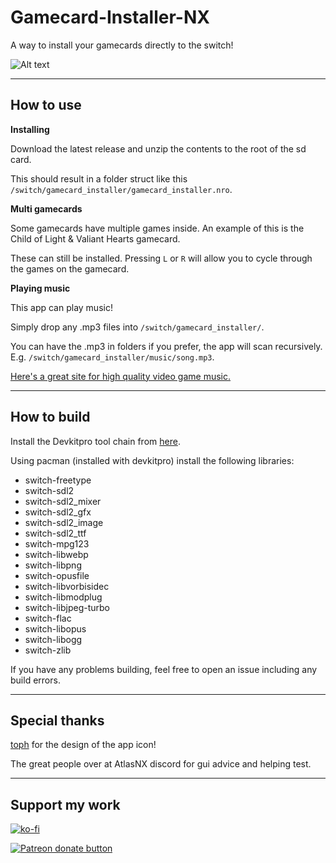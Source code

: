 # Gamecard-Installer-NX

A way to install your gamecards directly to the switch!

![Alt text](images/exmple.gif)

----

## How to use

__Installing__

Download the latest release and unzip the contents to the root of the sd card.

This should result in a folder struct like this `/switch/gamecard_installer/gamecard_installer.nro`.


__Multi gamecards__

Some gamecards have multiple games inside. An example of this is the Child of Light & Valiant Hearts gamecard.

These can still be installed. Pressing `L` or `R` will allow you to cycle through the games on the gamecard.


__Playing music__

This app can play music!

Simply drop any .mp3 files into `/switch/gamecard_installer/`.

You can have the .mp3 in folders if you prefer, the app will scan recursively. E.g. `/switch/gamecard_installer/music/song.mp3`.

[Here's a great site for high quality video game music.](https://downloads.khinsider.com/)

----

## How to build

Install the Devkitpro tool chain from [here](https://devkitpro.org/wiki/Getting_Started).

Using pacman (installed with devkitpro) install the following libraries:

* switch-freetype
* switch-sdl2
* switch-sdl2_mixer
* switch-sdl2_gfx
* switch-sdl2_image
* switch-sdl2_ttf
* switch-mpg123
* switch-libwebp
* switch-libpng
* switch-opusfile
* switch-libvorbisidec
* switch-libmodplug
* switch-libjpeg-turbo
* switch-flac
* switch-libopus
* switch-libogg
* switch-zlib

If you have any problems building, feel free to open an issue including any build errors.

----

## Special thanks

[toph](https://github.com/sudot0ph) for the design of the app icon!

The great people over at AtlasNX discord for gui advice and helping test.

----

## Support my work

[![ko-fi](https://www.ko-fi.com/img/githubbutton_sm.svg)](https://ko-fi.com/P5P81CQOY)

<a href="https://www.patreon.com/totaljustice"><img src="https://c5.patreon.com/external/logo/become_a_patron_button@2x.png" alt="Patreon donate button" /> </a>
